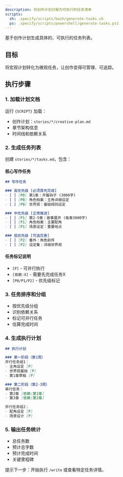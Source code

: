 ```yaml
---
description: 将创作计划分解为可执行的任务清单
scripts:
  sh: .specify/scripts/bash/generate-tasks.sh
  ps: .specify/scripts/powershell/generate-tasks.ps1
---
```


基于创作计划生成具体的、可执行的任务列表。

## 目标

将宏观计划转化为微观任务，让创作变得可管理、可追踪。

## 执行步骤

### 1. 加载计划文档

运行 `{SCRIPT}` 加载：
- 创作计划：`stories/*/creative-plan.md`
- 章节架构信息
- 时间线和依赖关系

### 2. 生成任务列表

创建 `stories/*/tasks.md`，包含：

#### 核心写作任务
```markdown
## 写作任务

### 高优先级 [必须首先完成]
- [ ] [P0] 第1章：开篇钩子 (3000字)
- [ ] [P0] 角色档案：主角详细设定
- [ ] [P0] 世界观：基础规则设定

### 中优先级 [正常推进]
- [ ] [P1] 第2-5章：故事展开 (每章3000字)
- [ ] [P1] 角色档案：主要配角
- [ ] [P1] 场景设定：重要地点

### 低优先级 [可选完善]
- [ ] [P2] 番外：角色前传
- [ ] [P2] 设定集：详细世界观
```

#### 任务标记说明
- `[P]` - 可并行执行
- `[依赖:X]` - 需要先完成任务X
- `[P0/P1/P2]` - 优先级标记

### 3. 任务排序和分组

- 按优先级分组
- 识别依赖关系
- 标记可并行任务
- 估算完成时间

### 4. 生成执行计划

```markdown
## 执行计划

### 第一阶段（第1周）
并行任务组1：
- 主角设定 [P]
- 世界观基础 [P]
- 第1章草稿 [P]

### 第二阶段（第2-3周）
串行任务：
- 第2章 [依赖:第1章]
- 第3章 [依赖:第2章]

并行任务组2：
- 配角设定 [P]
- 场景设计 [P]
```

### 5. 输出任务统计

- 总任务数
- 预计总字数
- 预计完成时间
- 关键里程碑

提示下一步：开始执行 `/write` 或查看特定任务详情。